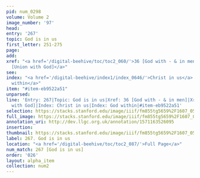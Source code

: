 ```yaml
---
pid: num_0298
volume: Volume 2
image_number: '97'
head: 
entry: '267'
topic: God is in us
first_letter: 251-275
page: 
add: 
xref: "<a href='/digital-beehive/toc/toc2_060/'>36 [God with - & in men]</a>|<a href='/digital-beehive/toc/toc2_175/'>937
  [Union with God]</a>"
see: 
index: "<a href='/digital-beehive/index1/index_0646/'>Christ in us</a>|<a href='/digital-beehive/index2/index_1640/'>God
  within</a>"
item: "#item-eb9522a51"
unparsed: 
line: 'Entry: 267|Topic: God is in us|Xref: 36 [God with - & in men]|Xref: 937 [Union
  with God]|Index: Christ in us|Index: God within|#item-eb9522a51'
selection: https://stacks.stanford.edu/image/iiif/fm855tg5659%2F1607_0564/251,1047,3091,771/full/0/default.jpg
full_image: https://stacks.stanford.edu/image/iiif/fm855tg5659%2F1607_0564/full/full/0/default.jpg
annotation_uri: http://dev.llgc.org.uk/annotation/1571163526095
insertion: 
thumbnail: https://stacks.stanford.edu/image/iiif/fm855tg5659%2F1607_0564/251,1047,600,180/250,/0/default.jpg
label: 267. God is in us
location: "<a href='/digital-beehive/toc/toc2_087/'>Full Page</a>"
num_match: 267 [God is in us]
order: '026'
layout: alpha_item
collection: num2
---
```


